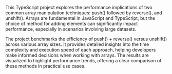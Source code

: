 This TypeScript project explores the performance implications of two common array manipulation techniques: push() followed by reverse(), and unshift(). Arrays are fundamental in JavaScript and TypeScript, but the choice of method for adding elements can significantly impact performance, especially in scenarios involving large datasets.

The project benchmarks the efficiency of push() + reverse() versus unshift() across various array sizes. It provides detailed insights into the time complexity and execution speed of each approach, helping developers make informed decisions when working with arrays. The results are visualized to highlight performance trends, offering a clear comparison of these methods in practical use cases.
